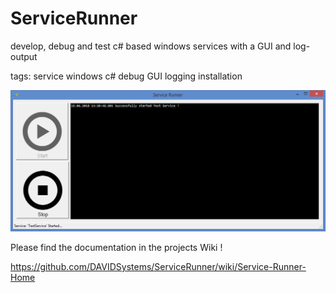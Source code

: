 # ServiceRunner
develop, debug and test c# based windows services with a GUI and log-output

tags: service windows c# debug GUI logging installation

![Service GUI](https://github.com/DAVIDSystems/ServiceRunner/blob/master/Images/application.png)

Please find the documentation in the projects Wiki !

https://github.com/DAVIDSystems/ServiceRunner/wiki/Service-Runner-Home
